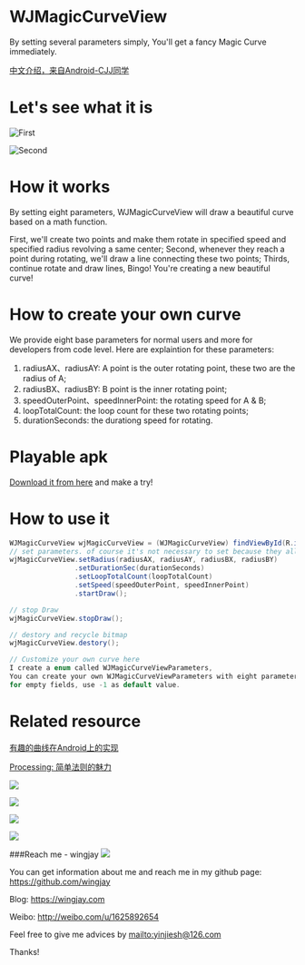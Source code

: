 # WJMagicCurveView
By setting several parameters simply, You'll get a fancy Magic Curve immediately.

[中文介绍，来自Android-CJJ同学](https://github.com/wingjay/WJMagicCurveView/blob/master/README_CN.md)

# Let's see what it is
![First](https://wingjay.com/img/%E6%9C%89%E8%B6%A3%E7%9A%84%E6%9B%B2%E7%BA%BF%E5%9C%A8Android%E4%B8%8A%E7%9A%84%E5%AE%9E%E7%8E%B0/ring.gif)

![Second](https://camo.githubusercontent.com/f66e0343a7adc7309b86ed3ccfd5e2c72f144fa7/687474703a2f2f7777312e73696e61696d672e636e2f6d773639302f3765663031666361677731663335686c323230777967323061743061356835652e676966)

# How it works
By setting eight parameters, WJMagicCurveView will draw a beautiful curve based on a math function.

First, we'll create two points and make them rotate in specified speed and specified radius revolving a same center;
Second, whenever they reach a point during rotating, we'll draw a line connecting these two points;
Thirds, continue rotate and draw lines, Bingo! You're creating a new beautiful curve!

# How to create your own curve
We provide eight base parameters for normal users and more for developers from code level. Here are explaintion for these parameters:

1. radiusAX、radiusAY:  A point is the outer rotating point, these two are the radius of A;
2. radiusBX、radiusBY:  B point is the inner rotating point;
3. speedOuterPoint、speedInnerPoint: the rotating speed for A & B;
4. loopTotalCount: the loop count for these two rotating points;
5. durationSeconds: the durationg speed for rotating.

# Playable apk
[Download it from here](https://github.com/wingjay/WJMagicCurveView/raw/master/demo.apk) and make a try!

# How to use it
```java
WJMagicCurveView wjMagicCurveView = (WJMagicCurveView) findViewById(R.id.wj_magic_curve_view);
// set parameters. of course it's not necessary to set because they all have default value
wjMagicCurveView.setRadius(radiusAX, radiusAY, radiusBX, radiusBY)
                .setDurationSec(durationSeconds)
                .setLoopTotalCount(loopTotalCount)
                .setSpeed(speedOuterPoint, speedInnerPoint)
                .startDraw();
```
```java
// stop Draw
wjMagicCurveView.stopDraw();
```
```java
// destory and recycle bitmap
wjMagicCurveView.destory();
```
```java
// Customize your own curve here
I create a enum called WJMagicCurveViewParameters, 
You can create your own WJMagicCurveViewParameters with eight parameters,
for empty fields, use -1 as default value.
```

# Related resource
[有趣的曲线在Android上的实现](https://wingjay.com/2016/01/25/%E6%9C%89%E8%B6%A3%E7%9A%84%E6%9B%B2%E7%BA%BF%E5%9C%A8Android%E4%B8%8A%E7%9A%84%E5%AE%9E%E7%8E%B0/)

[Processing: 简单法则的魅力](http://mp.weixin.qq.com/s?__biz=MzA4NTc5MDU5OQ==&mid=411441608&idx=1&sn=5e846a882f58a7ba1b5312bdbeaafccf&scene=23&srcid=0120GiYhMXjmNDoN9MFQj7f5#rd)

![](https://camo.githubusercontent.com/d9eae67c303601789f8ce14e694047618d0ab9e7/687474703a2f2f7777312e73696e61696d672e636e2f6d773639302f3765663031666361677731663335686c333065763067323061743061356e39362e676966)

![](https://wingjay.com/img/%E6%9C%89%E8%B6%A3%E7%9A%84%E6%9B%B2%E7%BA%BF%E5%9C%A8Android%E4%B8%8A%E7%9A%84%E5%AE%9E%E7%8E%B0/3.png)

![](https://camo.githubusercontent.com/8029c08f06a2402d78862c9d1d3245ed478a2df5/687474703a2f2f7777332e73696e61696d672e636e2f6d773639302f3765663031666361677731663335686c336f6c383367323061743061353131312e676966)

![](https://wingjay.com/img/%E6%9C%89%E8%B6%A3%E7%9A%84%E6%9B%B2%E7%BA%BF%E5%9C%A8Android%E4%B8%8A%E7%9A%84%E5%AE%9E%E7%8E%B0/6.png)


###Reach me - wingjay
![](http://tp3.sinaimg.cn/1625892654/180/5739331233/1)

You can get information about me and reach me in my github page: https://github.com/wingjay

Blog: https://wingjay.com

Weibo: http://weibo.com/u/1625892654

Feel free to give me advices by <mailto:yinjiesh@126.com>

Thanks!

